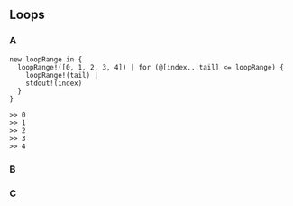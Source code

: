 ## Loops

### A
```
new loopRange in {
  loopRange!([0, 1, 2, 3, 4]) | for (@[index...tail] <= loopRange) { 
    loopRange!(tail) |
    stdout!(index)
  }
}
```
```
>> 0
>> 1
>> 2
>> 3
>> 4
```

### B

### C

